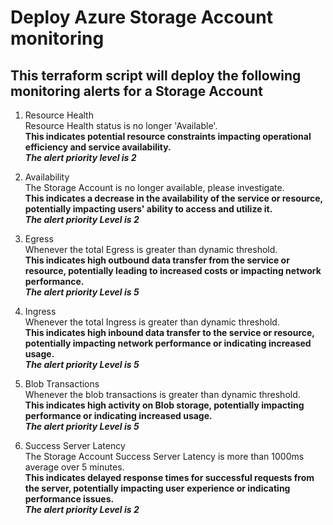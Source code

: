 # Deploy Azure Storage Account monitoring
## This terraform script will deploy the following monitoring alerts for a Storage Account

1. Resource Health  
Resource Health status is no longer 'Available'.  
**This indicates potential resource constraints impacting operational efficiency and service availability.**  
***The alert priority level is 2***  

2. Availability  
The Storage Account is no longer available, please investigate.  
**This indicates a decrease in the availability of the service or resource, potentially impacting users' ability to access and utilize it.**  
***The alert priority Level is 2***  

3. Egress  
Whenever the total Egress is greater than dynamic threshold.  
**This indicates high outbound data transfer from the service or resource, potentially leading to increased costs or impacting network performance.**  
***The alert priority Level is 5***  

4. Ingress  
Whenever the total Ingress is greater than dynamic threshold.  
**This indicates high inbound data transfer to the service or resource, potentially impacting network performance or indicating increased usage.**  
***The alert priority Level is 5***  

5. Blob Transactions  
Whenever the blob transactions is greater than dynamic threshold.  
**This indicates high activity on Blob storage, potentially impacting performance or indicating increased usage.**  
***The alert priority Level is 5***  

6. Success Server Latency  
The Storage Account Success Server Latency is more than 1000ms average over 5 minutes.  
**This indicates delayed response times for successful requests from the server, potentially impacting user experience or indicating performance issues.**  
***The alert priority Level is 2***  